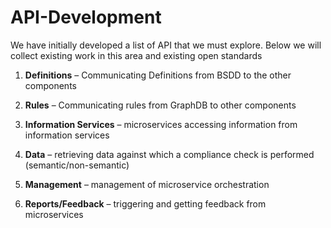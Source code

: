 # API-Development
We have initially developed a list of API that we must explore. Below we will collect existing work in this area and existing open standards

1. **Definitions** – Communicating Definitions from BSDD to the other components

2. **Rules** – Communicating rules from GraphDB to other components


3. **Information Services** – microservices accessing information from information services



4. **Data** – retrieving data against which a compliance check is performed (semantic/non-semantic)



5. **Management** – management of microservice orchestration



6. **Reports/Feedback** – triggering and getting feedback from microservices

